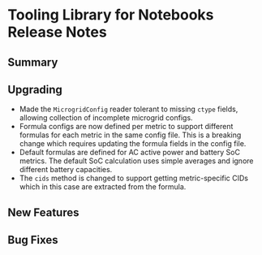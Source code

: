 # Tooling Library for Notebooks Release Notes

## Summary


## Upgrading

* Made the `MicrogridConfig` reader tolerant to missing `ctype` fields, allowing collection of incomplete microgrid configs.
* Formula configs are now defined per metric to support different formulas for each metric in the same config file.
  This is a breaking change which requires updating the formula fields in the config file.
* Default formulas are defined for AC active power and battery SoC metrics.
  The default SoC calculation uses simple averages and ignore different battery capacities.
* The `cids` method is changed to support getting metric-specific CIDs which in this case are extracted from the formula.

## New Features

<!-- Here goes the main new features and examples or instructions on how to use them -->

## Bug Fixes

<!-- Here goes notable bug fixes that are worth a special mention or explanation -->
